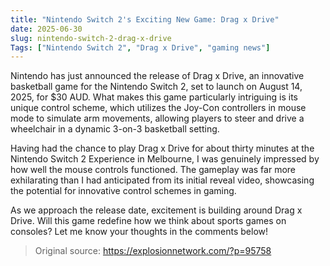 ```yaml
---
title: "Nintendo Switch 2's Exciting New Game: Drag x Drive"
date: 2025-06-30
slug: nintendo-switch-2-drag-x-drive
Tags: ["Nintendo Switch 2", "Drag x Drive", "gaming news"]
---
```


Nintendo has just announced the release of Drag x Drive, an innovative basketball game for the Nintendo Switch 2, set to launch on August 14, 2025, for $30 AUD. What makes this game particularly intriguing is its unique control scheme, which utilizes the Joy-Con controllers in mouse mode to simulate arm movements, allowing players to steer and drive a wheelchair in a dynamic 3-on-3 basketball setting.

Having had the chance to play Drag x Drive for about thirty minutes at the Nintendo Switch 2 Experience in Melbourne, I was genuinely impressed by how well the mouse controls functioned. The gameplay was far more exhilarating than I had anticipated from its initial reveal video, showcasing the potential for innovative control schemes in gaming.

As we approach the release date, excitement is building around Drag x Drive. Will this game redefine how we think about sports games on consoles? Let me know your thoughts in the comments below!
> Original source: https://explosionnetwork.com/?p=95758